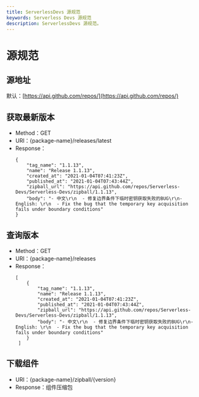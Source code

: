 ```yaml
---
title: ServerlessDevs 源规范
keywords: Serverless Devs 源规范
description: ServerlessDevs 源规范。
---
```



# 源规范

## 源地址

默认：[https://api.github.com/repos/](https://api.github.com/repos/)

## 获取最新版本

- Method：GET
- URI：{package-name}/releases/latest
- Response：
    ```
    {
        "tag_name": "1.1.13",
        "name": "Release 1.1.13",
        "created_at": "2021-01-04T07:41:23Z",
        "published_at": "2021-01-04T07:43:44Z",
        "zipball_url": "https://api.github.com/repos/Serverless-Devs/Serverless-Devs/zipball/1.1.13",
        "body": "- 中文\r\n  - 修复边界条件下临时密钥获取失败的BUG\r\n- English: \r\n  - Fix the bug that the temporary key acquisition fails under boundary conditions"
    }
    ```
  
## 查询版本
- Method：GET
- URI：{package-name}/releases
- Response：
    ```
    [
        {
            "tag_name": "1.1.13",
            "name": "Release 1.1.13",
            "created_at": "2021-01-04T07:41:23Z",
            "published_at": "2021-01-04T07:43:44Z",
            "zipball_url": "https://api.github.com/repos/Serverless-Devs/Serverless-Devs/zipball/1.1.13",
            "body": "- 中文\r\n  - 修复边界条件下临时密钥获取失败的BUG\r\n- English: \r\n  - Fix the bug that the temporary key acquisition fails under boundary conditions"
        }
     ]
    ```
## 下载组件
- URI：{package-name}/zipball/{version}
- Response：组件压缩包
